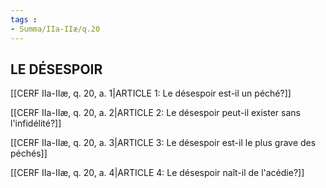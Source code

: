 ```yaml
---
tags : 
- Summa/IIa-IIæ/q.20
---
```


## LE DÉSESPOIR

[[CERF IIa-IIæ, q. 20, a. 1|ARTICLE 1: Le désespoir est-il un péché?]]

[[CERF IIa-IIæ, q. 20, a. 2|ARTICLE 2: Le désespoir peut-il exister sans l'infidélité?]]

[[CERF IIa-IIæ, q. 20, a. 3|ARTICLE 3: Le désespoir est-il le plus grave des péchés]]

[[CERF IIa-IIæ, q. 20, a. 4|ARTICLE 4: Le désespoir naît-il de l'acédie?]]

